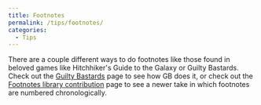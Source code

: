 ```yaml
---
title: Footnotes
permalink: /tips/footnotes/
categories: 
  - Tips
---
```


There are a couple different ways to do footnotes like those found in
beloved games like Hitchhiker's Guide to the Galaxy or Guilty Bastards.
Check out the [Guilty Bastards](Guilty_Bastards_Infocom-Style_Footnotes) page to
see how GB does it, or check out the 
[Footnotes library contribution](Footnotes_(Library_Contribution)) page to see a
newer take in which footnotes are numbered chronologically.
